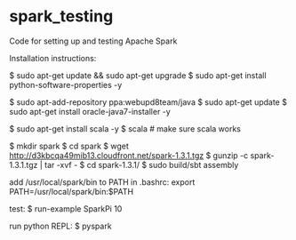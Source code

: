 # spark_testing
Code for setting up and testing Apache Spark

Installation instructions:

$ sudo apt-get update && sudo apt-get upgrade
$ sudo apt-get install python-software-properties -y

$ sudo apt-add-repository ppa:webupd8team/java
$ sudo apt-get update
$ sudo apt-get install oracle-java7-installer -y

$ sudo apt-get install scala -y
$ scala # make sure scala works

$ mkdir spark
$ cd spark
$ wget http://d3kbcqa49mib13.cloudfront.net/spark-1.3.1.tgz
$ gunzip -c spark-1.3.1.tgz | tar -xvf -
$ cd spark-1.3.1/
$ sudo build/sbt assembly

add /usr/local/spark/bin to PATH in .bashrc:
export PATH=/usr/local/spark/bin:$PATH

test:
$ run-example SparkPi 10

run python REPL:
$ pyspark
